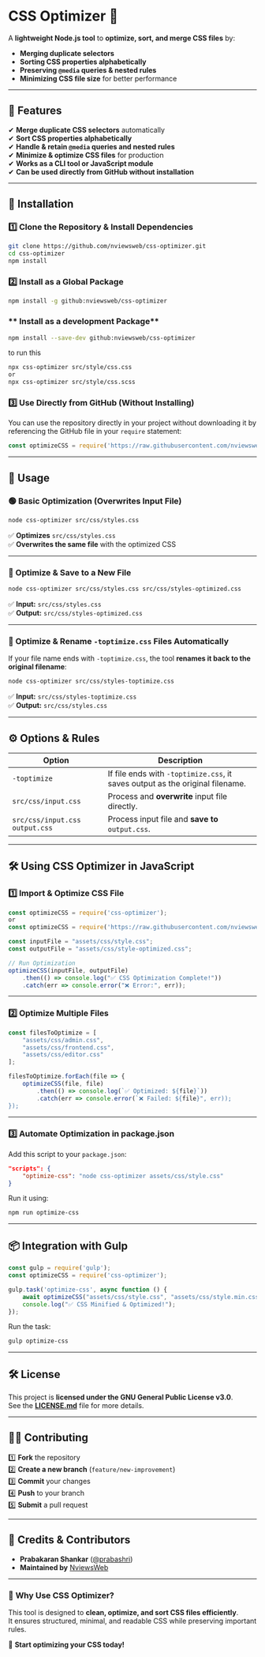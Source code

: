 # **CSS Optimizer** 🚀

A **lightweight Node.js tool** to **optimize, sort, and merge CSS files** by:

- **Merging duplicate selectors**  
- **Sorting CSS properties alphabetically**  
- **Preserving `@media` queries & nested rules**  
- **Minimizing CSS file size** for better performance  

---

## 📌 **Features**

✔ **Merge duplicate CSS selectors** automatically  
✔ **Sort CSS properties alphabetically**  
✔ **Handle & retain `@media` queries and nested rules**  
✔ **Minimize & optimize CSS files** for production  
✔ **Works as a CLI tool or JavaScript module**  
✔ **Can be used directly from GitHub without installation**  

---

## 🔧 **Installation**

### **1️⃣ Clone the Repository & Install Dependencies**

```sh
git clone https://github.com/nviewsweb/css-optimizer.git
cd css-optimizer
npm install
```

### **2️⃣ Install as a Global Package**

```sh
npm install -g github:nviewsweb/css-optimizer
```
### ** Install as a development Package**
```sh
npm install --save-dev github:nviewsweb/css-optimizer
```
to run this
```sh
npx css-optimizer src/style/css.css
or
npx css-optimizer src/style/css.scss
```

### **3️⃣ Use Directly from GitHub (Without Installing)**

You can use the repository directly in your project without downloading it by referencing the GitHub file in your `require` statement:

```javascript
const optimizeCSS = require('https://raw.githubusercontent.com/nviewsweb/css-optimizer/main/index.js');
```

---

## 🚀 **Usage**

### **🟢 Basic Optimization (Overwrites Input File)**

```sh
node css-optimizer src/css/styles.css
```

✅ **Optimizes** `src/css/styles.css`  
✅ **Overwrites the same file** with the optimized CSS  

---

### **📌 Optimize & Save to a New File**

```sh
node css-optimizer src/css/styles.css src/css/styles-optimized.css
```

✅ **Input:** `src/css/styles.css`  
✅ **Output:** `src/css/styles-optimized.css`  

---

### **🔄 Optimize & Rename `-toptimize.css` Files Automatically**

If your file name ends with `-toptimize.css`, the tool **renames it back to the original filename**:

```sh
node css-optimizer src/css/styles-toptimize.css
```

✅ **Input:** `src/css/styles-toptimize.css`  
✅ **Output:** `src/css/styles.css`  

---

## ⚙️ **Options & Rules**

| Option                         | Description                                                                   |
|--------------------------------|-------------------------------------------------------------------------------|
| `-toptimize`                   | If file ends with `-toptimize.css`, it saves output as the original filename. |
| `src/css/input.css`            | Process and **overwrite** input file directly.                                |
| `src/css/input.css output.css` | Process input file and **save to** `output.css`.                              |

---

## 🛠 **Using CSS Optimizer in JavaScript**

### **1️⃣ Import & Optimize CSS File**

```javascript
const optimizeCSS = require('css-optimizer');
or
const optimizeCSS = require('https://raw.githubusercontent.com/nviewsweb/css-optimizer/main/index.js');

const inputFile = "assets/css/style.css";
const outputFile = "assets/css/style-optimized.css";

// Run Optimization
optimizeCSS(inputFile, outputFile)
    .then(() => console.log("✅ CSS Optimization Complete!"))
    .catch(err => console.error("❌ Error:", err));
```

---

### **2️⃣ Optimize Multiple Files**

```javascript
const filesToOptimize = [
    "assets/css/admin.css",
    "assets/css/frontend.css",
    "assets/css/editor.css"
];

filesToOptimize.forEach(file => {
    optimizeCSS(file, file)
        .then(() => console.log(`✅ Optimized: ${file}`))
        .catch(err => console.error(`❌ Failed: ${file}", err));
});
```

---

### **3️⃣ Automate Optimization in package.json**

Add this script to your `package.json`:

```json
"scripts": {
    "optimize-css": "node css-optimizer assets/css/style.css"
}
```

Run it using:

```sh
npm run optimize-css
```

---

## 📦 **Integration with Gulp**

```javascript
const gulp = require('gulp');
const optimizeCSS = require('css-optimizer');

gulp.task('optimize-css', async function () {
    await optimizeCSS("assets/css/style.css", "assets/css/style.min.css");
    console.log("✅ CSS Minified & Optimized!");
});
```

Run the task:

```sh
gulp optimize-css
```

---

## 🛠 **License**

This project is **licensed under the GNU General Public License v3.0**.  
See the [**LICENSE.md**](LICENSE.md) file for more details.  

---

## 👨‍💻 **Contributing**

1️⃣ **Fork** the repository  
2️⃣ **Create a new branch** (`feature/new-improvement`)  
3️⃣ **Commit** your changes  
4️⃣ **Push** to your branch  
5️⃣ **Submit** a pull request  

---

## 📢 **Credits & Contributors**

- **Prabakaran Shankar** ([@prabashri](https://github.com/prabashri))  
- **Maintained by** [NviewsWeb](https://github.com/nviewsweb)  

---

### 🎯 **Why Use CSS Optimizer?**

This tool is designed to **clean, optimize, and sort CSS files efficiently**.  
It ensures structured, minimal, and readable CSS while preserving important rules.  

🚀 **Start optimizing your CSS today!**  

